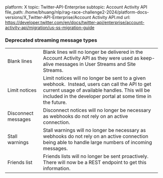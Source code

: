 platform: X
topic: Twitter-API-Enterprise
subtopic: Account Activity API
file_path: /home/bhuang/nlp/rag-race-challenge2-2024/platform-docs-versions/X_Twitter-API-Enterprise/Account Activity API.md
url: https://developer.twitter.com/en/docs/twitter-api/enterprise/account-activity-api/migration/us-ss-migration-guide

### Deprecated streaming message types 

|     |     |
| --- | --- |
| Blank lines | Blank lines will no longer be delivered in the Account Activity API as they were used as keep-alive messages in User Streams and Site Streams. |
| Limit notices | Limit notices will no longer be sent to a given webhook.  Instead, users can call the API to get current usage of available handles. This will be included in the developer portal at some time in the future. |
| Disconnect messages | Disconnect notices will no longer be necessary as webhooks do not rely on an active connection. |
| Stall warnings | Stall warnings will no longer be necessary as webhooks do not rely on an active connection being able to handle large numbers of incoming messages. |
| Friends list | Friends lists will no longer be sent proactively. There will now be a REST endpoint to get this information. |